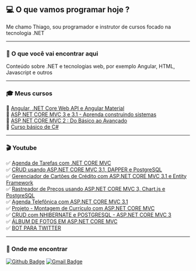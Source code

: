 ## :computer: O que vamos programar hoje ?

Me chamo Thiago, sou programador e instrutor de cursos focado na tecnologia .NET

***

### :pushpin: O que você vai encontrar aqui

 Conteúdo sobre .NET e tecnologias web, por exemplo Angular, HTML, Javascript e outros
 
 ---
 
 ### :mortar_board: Meus cursos
 
 :scroll: [Angular, .NET Core Web API e Angular Material](https://bit.ly/angwebapi2021)   
 :scroll: [ASP NET CORE MVC 3 e 3.1 - Aprenda construindo sistemas](https://bit.ly/netcoremvc3)  
 :scroll: [ASP NET CORE MVC 2 : Do Básico ao Avançado](https://bit.ly/netcoremvc2)  
 :scroll: [Curso básico de C#](https://www.udemy.com/course/curso-basico-de-csharp/?referralCode=C4D4E0B6A04669D2550B)  
 
 ---
 
 ### :clapper: Youtube
 
 :white_check_mark: [Agenda de Tarefas com .NET CORE MVC](https://www.youtube.com/playlist?list=PLTESsx8-vfPkhuSMZ9AeM3R9xNeBoqMBa)  
 :white_check_mark: [CRUD usando ASP.NET CORE MVC 3.1, DAPPER e PostgreSQL](https://www.youtube.com/playlist?list=PLTESsx8-vfPmhfPgHKS8xIj5H71732J1x)  
 :white_check_mark: [Gerenciador de Cartões de Crédito com ASP.NET CORE MVC 3.1 e Entity Framework](https://www.youtube.com/playlist?list=PLTESsx8-vfPl8f8wUHcmpQ9L86L0bowI_)  
 :white_check_mark: [Rastreador de Preços usando ASP.NET CORE MVC 3, Chart.js e PostgreSQL](https://www.youtube.com/playlist?list=PLTESsx8-vfPl8HcBFWw6KjFi-DqYsieGu)  
 :white_check_mark: [Agenda Telefônica com ASP.NET CORE MVC 3.1](https://www.youtube.com/playlist?list=PLTESsx8-vfPmgcW5JV3UcPwq-DWiZ_yXp)  
 :white_check_mark: [Projeto - Montagem de Currículo com ASP.NET CORE MVC](https://www.youtube.com/playlist?list=PLTESsx8-vfPm9fpOn0ZWCxHVklOjo9Bgg)  
 :white_check_mark: [CRUD com NHIBERNATE e POSTGRESQL - ASP.NET CORE MVC 3](https://www.youtube.com/playlist?list=PLTESsx8-vfPlbyARhkVSZVds0iHL0S_sP)  
 :white_check_mark: [ÁLBUM DE FOTOS EM ASP.NET CORE MVC](https://www.youtube.com/playlist?list=PLTESsx8-vfPnZ526-KIlroPXb_q8ACL3E)  
 :white_check_mark: [BOT PARA TWITTER](https://www.youtube.com/playlist?list=PLTESsx8-vfPmX2-Ix1Q8XuWLoZX2TiKQr)  
 
 ---
 
### :email: Onde me encontrar
[![Github Badge](https://img.shields.io/badge/-Github-000?style=flat-square&logo=Github&logoColor=white&link=https://github.com/thiagopaivamed)](https://github.com/thiagopaivamed)
[![Gmail Badge](https://img.shields.io/badge/-Gmail-c14438?style=flat-square&logo=Gmail&logoColor=white&link=mailto:thiagopaivamed@gmail.com)](mailto:thiagopaivamed@gmail.com)
